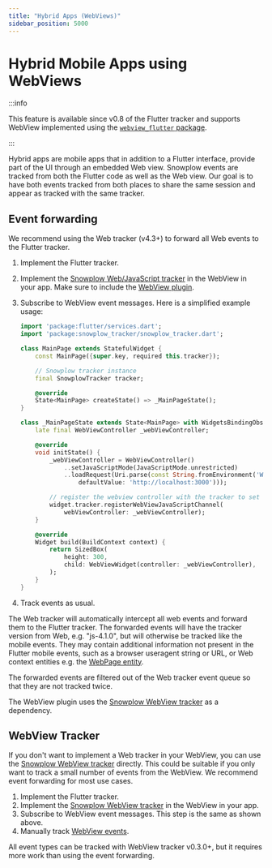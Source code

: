 ```yaml
---
title: "Hybrid Apps (WebViews)"
sidebar_position: 5000
---
```


# Hybrid Mobile Apps using WebViews

:::info

This feature is available since v0.8 of the Flutter tracker and supports WebView implemented using the [`webview_flutter` package](https://pub.dev/packages/webview_flutter).

:::

Hybrid apps are mobile apps that in addition to a Flutter interface, provide part of the UI through an embedded Web view. Snowplow events are tracked from both the Flutter code as well as the Web view. Our goal is to have both events tracked from both places to share the same session and appear as tracked with the same tracker.

## Event forwarding

We recommend using the Web tracker (v4.3+) to forward all Web events to the Flutter tracker.

1. Implement the Flutter tracker.
2. Implement the [Snowplow Web/JavaScript tracker](/docs/sources/trackers/javascript-trackers/index.md) in the WebView in your app. Make sure to include the [WebView plugin](/docs/sources/trackers/web-trackers/tracking-events/webview/index.md).
3. Subscribe to WebView event messages. Here is a simplified example usage:

    ```dart
    import 'package:flutter/services.dart';
    import 'package:snowplow_tracker/snowplow_tracker.dart';

    class MainPage extends StatefulWidget {
        const MainPage({super.key, required this.tracker});

        // Snowplow tracker instance
        final SnowplowTracker tracker;

        @override
        State<MainPage> createState() => _MainPageState();
    }

    class _MainPageState extends State<MainPage> with WidgetsBindingObserver {
        late final WebViewController _webViewController;

        @override
        void initState() {
            _webViewController = WebViewController()
                ..setJavaScriptMode(JavaScriptMode.unrestricted)
                ..loadRequest(Uri.parse(const String.fromEnvironment('WEBVIEW_URL',
                    defaultValue: 'http://localhost:3000')));

            // register the webview controller with the tracker to set up JavaScript channel
            widget.tracker.registerWebViewJavaScriptChannel(
                webViewController: _webViewController);
        }

        @override
        Widget build(BuildContext context) {
            return SizedBox(
                height: 300,
                child: WebViewWidget(controller: _webViewController),
            );
        }
    }

    ```

4. Track events as usual.

The Web tracker will automatically intercept all web events and forward them to the Flutter tracker. The forwarded events will have the tracker version from Web, e.g. "js-4.1.0", but will otherwise be tracked like the mobile events. They may contain additional information not present in the Flutter mobile events, such as a browser useragent string or URL, or Web context entities e.g. the [WebPage entity](/docs/sources/trackers/web-trackers/tracking-events/page-views/index.md#webpage-page-view-id-context-entity).

The forwarded events are filtered out of the Web tracker event queue so that they are not tracked twice.

The WebView plugin uses the [Snowplow WebView tracker](/docs/sources/trackers/webview-tracker/index.md) as a dependency.

## WebView Tracker

If you don't want to implement a Web tracker in your WebView, you can use the [Snowplow WebView tracker](/docs/sources/trackers/webview-tracker/index.md) directly. This could be suitable if you only want to track a small number of events from the WebView. We recommend event forwarding for most use cases.

1. Implement the Flutter tracker.
2. Implement the [Snowplow WebView tracker](/docs/sources/trackers/webview-tracker/index.md) in the WebView in your app.
3. Subscribe to WebView event messages. This step is the same as shown above.
4. Manually track [WebView events](/docs/sources/trackers/webview-tracker/index.md).

All event types can be tracked with WebView tracker v0.3.0+, but it requires more work than using the event forwarding.
